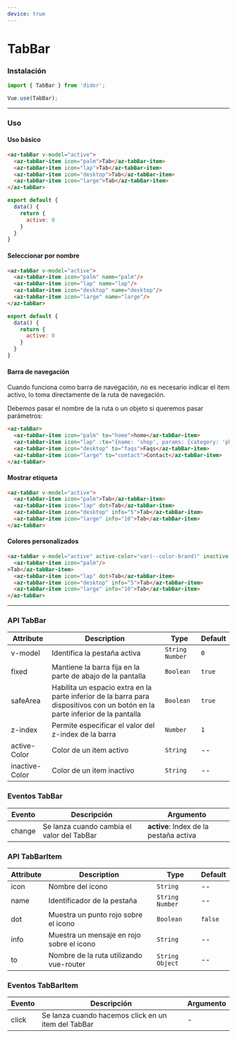 ```yaml
---
device: true
---
```


# TabBar

### Instalación

```javascript
import { TabBar } from 'didor';

Vue.use(TabBar);
```

---

### Uso

#### Uso básico

``` html
<az-tabBar v-model="active">
  <az-tabBar-item icon="palm">Tab</az-tabBar-item>
  <az-tabBar-item icon="lap">Tab</az-tabBar-item>
  <az-tabBar-item icon="desktop">Tab</az-tabBar-item>
  <az-tabBar-item icon="large">Tab</az-tabBar-item>
</az-tabBar>
```

``` js
export default {
  data() {
    return {
      active: 0
    }
  }
}
```

#### Seleccionar por nombre

``` html
<az-tabBar v-model="active">
  <az-tabBar-item icon="palm" name="palm"/>
  <az-tabBar-item icon="lap" name="lap"/>
  <az-tabBar-item icon="desktop" name="desktop"/>
  <az-tabBar-item icon="large" name="large"/>
</az-tabBar>
```

``` js
export default {
  data() {
    return {
      active: 0
    }
  }
}
```

#### Barra de navegación

Cuando funciona como barra de navegación, no es necesario indicar el item activo, lo toma directamente de la ruta de navegación.

Debemos pasar el nombre de la ruta o un objeto si queremos pasar parámetros:

``` html
<az-tabBar>
  <az-tabBar-item icon="palm" to="home">home</az-tabBar-item>
  <az-tabBar-item icon="lap" :to="{name: 'shop', params: {category: 'phones'}}">Shop</az-tabBar-item>
  <az-tabBar-item icon="desktop" to="faqs">Faqs</az-tabBar-item>
  <az-tabBar-item icon="large" to="contact">Contact</az-tabBar-item>
</az-tabBar>
```

#### Mostrar etiqueta

``` html
<az-tabBar v-model="active">
  <az-tabBar-item icon="palm">Tab</az-tabBar-item>
  <az-tabBar-item icon="lap" dot>Tab</az-tabBar-item>
  <az-tabBar-item icon="desktop" info="5">Tab</az-tabBar-item>
  <az-tabBar-item icon="large" info="10">Tab</az-tabBar-item>
</az-tabBar>
```

#### Colores personalizados

``` html
<az-tabBar v-model="active" active-color="var(--color-brand)" inactive-color="var(--color-gray1)">
  <az-tabBar-item icon="palm"/>
>Tab</az-tabBar-item>
  <az-tabBar-item icon="lap" dot>Tab</az-tabBar-item>
  <az-tabBar-item icon="desktop" info="5">Tab</az-tabBar-item>
  <az-tabBar-item icon="large" info="10">Tab</az-tabBar-item>
</az-tabBar>
```

---

### API TabBar

| Attribute   | Description                                | Type      | Default   |
| ----------- | ------------------------------------------ | --------- | --------- |
| v-model | Identifica la pestaña activa | `String` `Number` | `0` |
| fixed | Mantiene la barra fija en la parte de abajo de la pantalla | `Boolean` | `true` |
| safeArea | Habilita un espacio extra en la parte inferior de la barra para dispositivos con un botón en la parte inferior de la pantalla | `Boolean` | `true` |
| z-index | Permite especificar el valor del z-index de la barra | `Number` | `1` |
| active-Color | Color de un item activo | `String` | -- |
| inactive-Color | Color de un item inactivo | `String` | -- |

### Eventos TabBar

| Evento | Descripción                                             | Argumento |
| ------ | ------------------------------------------------------- | --------- |
| change | Se lanza cuando cambia el valor del TabBar | **active**: Index de la pestaña activa         |


### API TabBarItem

| Attribute   | Description                                | Type      | Default   |
| ----------- | ------------------------------------------ | --------- | --------- |
| icon | Nombre del icono | `String` | -- |
| name | Identificador de la pestaña | `String` `Number` | -- |
| dot | Muestra un punto rojo sobre el icono | `Boolean` | `false` |
| info | Muestra un mensaje en rojo sobre el icono | `String` | -- |
| to | Nombre de la ruta utilizando vue-router | `String` `Object` | -- |

### Eventos TabBarItem

| Evento | Descripción                                             | Argumento |
| ------ | ------------------------------------------------------- | --------- |
| click | Se lanza cuando hacemos click en un item del TabBar | -         |
